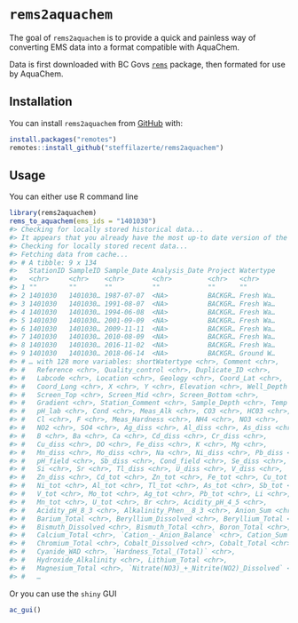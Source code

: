 
<!-- README.md is generated from README.Rmd. Please edit that file -->

# `rems2aquachem`

<!-- badges: start -->

<!-- badges: end -->

The goal of `rems2aquachem` is to provide a quick and painless way of
converting EMS data into a format compatible with AquaChem.

Data is first downloaded with BC Govs
[`rems`](http://github.com/bcgov/rems) package, then formated for use by
AquaChem.

## Installation

You can install `rems2aquachem` from
[GitHub](https://github.com/steffilazerte/rems2aquachem) with:

``` r
install.packages("remotes")
remotes::install_github("steffilazerte/rems2aquachem")
```

## Usage

You can either use R command line

``` r
library(rems2aquachem)
rems_to_aquachem(ems_ids = "1401030")
#> Checking for locally stored historical data...
#> It appears that you already have the most up-to date version of the historic ems data.
#> Checking for locally stored recent data...
#> Fetching data from cache...
#> # A tibble: 9 x 134
#>   StationID SampleID Sample_Date Analysis_Date Project Watertype
#>   <chr>     <chr>    <chr>       <chr>         <chr>   <chr>    
#> 1 ""        ""       ""          ""            ""      ""       
#> 2 1401030   1401030… 1987-07-07  <NA>          BACKGR… Fresh Wa…
#> 3 1401030   1401030… 1991-08-07  <NA>          BACKGR… Fresh Wa…
#> 4 1401030   1401030… 1994-06-08  <NA>          BACKGR… Fresh Wa…
#> 5 1401030   1401030… 2001-09-09  <NA>          BACKGR… Fresh Wa…
#> 6 1401030   1401030… 2009-11-11  <NA>          BACKGR… Fresh Wa…
#> 7 1401030   1401030… 2010-08-09  <NA>          BACKGR… Fresh Wa…
#> 8 1401030   1401030… 2016-11-02  <NA>          BACKGR… Fresh Wa…
#> 9 1401030   1401030… 2018-06-14  <NA>          BACKGR… Ground W…
#> # … with 128 more variables: shortWatertype <chr>, Comment <chr>,
#> #   Reference <chr>, Quality_control <chr>, Duplicate_ID <chr>,
#> #   Labcode <chr>, Location <chr>, Geology <chr>, Coord_Lat <chr>,
#> #   Coord_Long <chr>, X <chr>, Y <chr>, Elevation <chr>, Well_Depth <chr>,
#> #   Screen_Top <chr>, Screen_Mid <chr>, Screen_Bottom <chr>,
#> #   Gradient <chr>, Station_Comment <chr>, Sample_Depth <chr>, Temp <chr>,
#> #   pH_lab <chr>, Cond <chr>, Meas_Alk <chr>, CO3 <chr>, HC03 <chr>,
#> #   Cl <chr>, F <chr>, Meas_Hardness <chr>, NH4 <chr>, NO3 <chr>,
#> #   NO2 <chr>, SO4 <chr>, Ag_diss <chr>, Al_diss <chr>, As_diss <chr>,
#> #   B <chr>, Ba <chr>, Ca <chr>, Cd_diss <chr>, Cr_diss <chr>,
#> #   Cu_diss <chr>, DO <chr>, Fe_diss <chr>, K <chr>, Mg <chr>,
#> #   Mn_diss <chr>, Mo_diss <chr>, Na <chr>, Ni_diss <chr>, Pb_diss <chr>,
#> #   pH_field <chr>, Sb_diss <chr>, Cond_field <chr>, Se_diss <chr>,
#> #   Si <chr>, Sr <chr>, Tl_diss <chr>, U_diss <chr>, V_diss <chr>,
#> #   Zn_diss <chr>, Cd_tot <chr>, Zn_tot <chr>, Fe_tot <chr>, Cu_tot <chr>,
#> #   Ni_tot <chr>, Al_tot <chr>, Tl_tot <chr>, As_tot <chr>, Sb_tot <chr>,
#> #   V_tot <chr>, Mo_tot <chr>, Ag_tot <chr>, Pb_tot <chr>, Li <chr>,
#> #   Mn_tot <chr>, U_tot <chr>, Br <chr>, Acidity_pH_4_5 <chr>,
#> #   Acidity_pH_8_3 <chr>, Alkalinity_Phen__8_3 <chr>, Anion_Sum <chr>,
#> #   Barium_Total <chr>, Beryllium_Dissolved <chr>, Beryllium_Total <chr>,
#> #   Bismuth_Dissolved <chr>, Bismuth_Total <chr>, Boron_Total <chr>,
#> #   Calcium_Total <chr>, `Cation_-_Anion_Balance` <chr>, Cation_Sum <chr>,
#> #   Chromium_Total <chr>, Cobalt_Dissolved <chr>, Cobalt_Total <chr>,
#> #   Cyanide_WAD <chr>, `Hardness_Total_(Total)` <chr>,
#> #   Hydroxide_Alkalinity <chr>, Lithium_Total <chr>,
#> #   Magnesium_Total <chr>, `Nitrate(NO3)_+_Nitrite(NO2)_Dissolved` <chr>,
#> #   …
```

Or you can use the `shiny` GUI

``` r
ac_gui()
```
